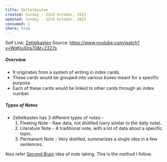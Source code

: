 ```yaml
---
title: Zettelkasten
created: Sunday - 22nd October, 2023
updated: Sunday - 22nd October, 2023
consumed: 1
share: true
---
```


Self Link: [Zettelkasten](Zettelkasten.md)
Source: https://www.youtube.com/watch?v=WqKluXIra70&t=2327s

##### Overview

* It originates from a system of writing in index cards.
* These cards would be grouped into various boxes meant for a specific purpose. 
* Each of these cards would be linked to other cards through an index number.

##### Types of Notes

* Zettelkasten has 3 different types of notes - 
  1. Fleeting Note - Raw data, not distilled (very similar to the daily note).
  1. Literature Note - A traditional note, with a lot of data about a specific topic.
  1. Permanent Note - Very distilled, summarizes a single idea in a few sentences.

Also refer [Second Brain](./Second%20Brain.md) idea of note taking. This is the method I follow.
